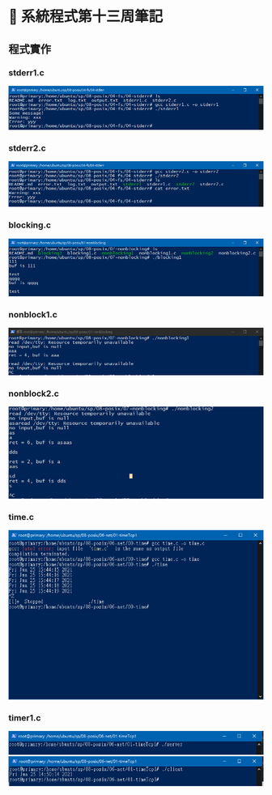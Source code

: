 # :memo: 系統程式第十三周筆記

##  程式實作
### stderr1.c
<img src = 'stderr1.PNG'>

### stderr2.c
<img src = 'stderr2.PNG'>

### blocking.c
<img src = 'block.PNG'>

### nonblock1.c
<img src = 'nonblock1.PNG'>

### nonblock2.c
<img src = 'nonblock2.PNG'>

### time.c
<img src = 'time.PNG'>


### timer1.c
<img src = 'time1s.PNG'>
<img src = 'time1c.PNG'>

